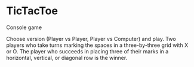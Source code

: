 # TicTacToe
Console game

Choose version (Player vs Player, Player vs Computer) and play.
Two players who take turns marking the spaces in a three-by-three grid with X or O. The player who succeeds in placing three of their marks in a horizontal, vertical, or diagonal row is the winner.

